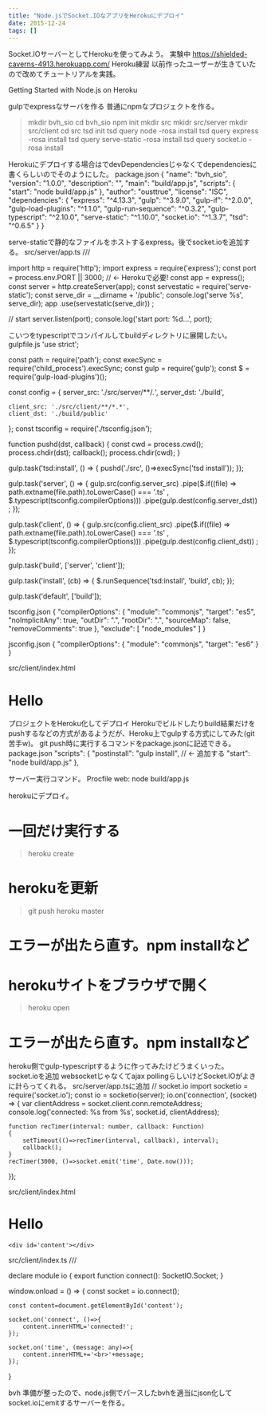 ```yaml
---
title: "Node.jsでSocket.IOなアプリをHerokuにデプロイ"
date: 2015-12-24
tags: []
---
```


Socket.IOサーバーとしてHerokuを使ってみよう。
実験中
https://shielded-caverns-4913.herokuapp.com/
Heroku練習
以前作ったユーザーが生きていたので改めてチュートリアルを実践。

Getting Started with Node.js on Heroku

gulpでexpressなサーバを作る
普通にnpmなプロジェクトを作る。
> mkdir bvh_sio
> cd bvh_sio
> npm init
> mkdir src
> mkidr src/server
> mkdir src/client
> cd src
> tsd init
> tsd query node -rosa install
> tsd query express -rosa install
> tsd query serve-static -rosa install
> tsd query socket.io -rosa install

Herokuにデプロイする場合はでdevDependenciesじゃなくてdependenciesに書くらしいのでそのようにした。
package.json
{
  "name": "bvh_sio",
  "version": "1.0.0",
  "description": "",
  "main": "build/app.js",
  "scripts": {
    "start": "node build/app.js"
  },
  "author": "ousttrue",
  "license": "ISC",
  "dependencies": {
    "express": "^4.13.3",
    "gulp": "^3.9.0",
    "gulp-if": "^2.0.0",
    "gulp-load-plugins": "^1.1.0",
    "gulp-run-sequence": "^0.3.2",
    "gulp-typescript": "^2.10.0",
    "serve-static": "^1.10.0",
    "socket.io": "^1.3.7",
    "tsd": "^0.6.5"
  }
}

serve-staticで静的なファイルをホストするexpress。後でsocket.ioを追加する。
src/server/app.ts
/// <reference path="../typings/tsd.d.ts" />

import http = require('http');
import express = require('express');
const port = process.env.PORT || 3000; // <- Herokuで必要!
const app = express();
const server = http.createServer(app);
const servestatic = require('serve-static');
const serve_dir = __dirname + '/public';
console.log('serve %s', serve_dir);
app
    .use(servestatic(serve_dir))
;

// start
server.listen(port);
console.log('start port: %d...', port);

こいつをtypescriptでコンパイルしてbuildディレクトリに展開したい。
gulpfile.js
'use strict';

const path = require('path');
const execSync = require('child_process').execSync;
const gulp = require('gulp');
const $ = require('gulp-load-plugins')();

const config = {
    server_src: './src/server/**/*.*',
    server_dst: './build',

    client_src: './src/client/**/*.*',
    client_dst: './build/public'
};
const tsconfig = require('./tsconfig.json');

function pushd(dst, callback) {
    const cwd = process.cwd();
    process.chdir(dst);
    callback();
    process.chdir(cwd);
}

gulp.task('tsd:install', () => {
    pushd('./src', ()=>execSync('tsd install'));
});

gulp.task('server', () => {
    gulp.src(config.server_src)
        .pipe($.if((file) => path.extname(file.path).toLowerCase() === '.ts'
            , $.typescript(tsconfig.compilerOptions)))
        .pipe(gulp.dest(config.server_dst))
    ;
});

gulp.task('client', () => {
    gulp.src(config.client_src)
        .pipe($.if((file) => path.extname(file.path).toLowerCase() === '.ts'
            , $.typescript(tsconfig.compilerOptions)))
        .pipe(gulp.dest(config.client_dst))
    ;
});

gulp.task('build', ['server', 'client']);

gulp.task('install', (cb) => {
    $.runSequence('tsd:install', 'build', cb);
});

gulp.task('default', ['build']);

tsconfig.json
{
    "compilerOptions": {
        "module": "commonjs",
        "target": "es5",
        "noImplicitAny": true,
        "outDir": ".",
        "rootDir": ".",
        "sourceMap": false,
        "removeComments": true
    },
    "exclude": [
        "node_modules"
    ]
}

jsconfig.json
{
    "compilerOptions": {
        "module": "commonjs",
        "target": "es6"
    }
}

src/client/index.html
<!DOCTYPE html>
<html lang="en">
<head>
    <meta charset="UTF-8">
    <title>Document</title>
</head>
<body>
    <h1>Hello</h1>
</body>
</html>

プロジェクトをHeroku化してデプロイ
Herokuでビルドしたりbuild結果だけをpushするなどの方式があるようだが、Heroku上でgulpする方式にしてみた(git苦手w)。
git push時に実行するコマンドをpackage.jsonに記述できる。
package.json
  "scripts": {
    "postinstall": "gulp install", // <- 追加する
    "start": "node build/app.js"
  },

サーバー実行コマンド。
Procfile
web: node build/app.js

herokuにデプロイ。
# 一回だけ実行する
> heroku create

# herokuを更新
> git push heroku master
# エラーが出たら直す。npm installなど

# herokuサイトをブラウザで開く 
> heroku open
# エラーが出たら直す。npm installなど

heroku側でgulp-typescriptするように作ってみたけどうまくいった。
socket.ioを追加
websocketじゃなくてajax pollingらしいけどSocket.IOがよきに計らってくれる。
src/server/app.tsに追加
// socket.io
import socketio = require('socket.io');
const io = socketio(server);
io.on('connection', (socket) => {
    var clientAddress = socket.client.conn.remoteAddress;
    console.log('connected: %s from %s', socket.id, clientAddress);
    
    function recTimer(interval: number, callback: Function)
    {
        setTimeout(()=>recTimer(interval, callback), interval);
        callback();
    }
    recTimer(3000, ()=>socket.emit('time', Date.now()));
});

src/client/index.html
<!DOCTYPE html>
<html lang="en">
<head>
    <meta charset="UTF-8">
    <title>Document</title>
    <script src="/socket.io/socket.io.js"></script>
    <script src="index.js"></script>
</head>
<body>
    <h1>Hello</h1>
    
    <div id='content'></div>
</body>
</html>

src/client/index.ts
/// <reference path="../typings/tsd.d.ts" />

declare module io {
    export function connect(): SocketIO.Socket;
}

window.onload = () => {
    const socket = io.connect();
    
    const content=document.getElementById('content');
    
    socket.on('connect', ()=>{
        content.innerHTML='connected!';
    });
    
    socket.on('time', (message: any)=>{
        content.innerHTML+='<br>'+message;
    });
}

bvh
準備が整ったので、node.js側でパースしたbvhを適当にjson化してsocket.ioにemitするサーバーを作る。

